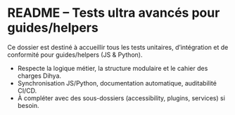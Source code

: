 # README – Tests ultra avancés pour guides/helpers

Ce dossier est destiné à accueillir tous les tests unitaires, d’intégration et de conformité pour guides/helpers (JS & Python).

- Respecte la logique métier, la structure modulaire et le cahier des charges Dihya.
- Synchronisation JS/Python, documentation automatique, auditabilité CI/CD.
- À compléter avec des sous-dossiers (accessibility, plugins, services) si besoin.
